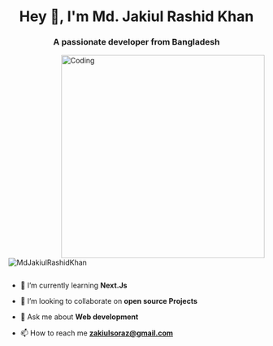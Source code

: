 <h1 align="center">Hey 👋, I'm Md. Jakiul Rashid Khan</h1>
<h3 align="center">A passionate  developer from Bangladesh</h3>
<img align="right" alt="Coding" width="400" src="https://images.chesscomfiles.com/uploads/v1/images_users/tiny_mce/Welsh-Corgi/phpGP6bAI.gif">
<p align="left"> <img src="https://komarev.com/ghpvc/?username=MdJakiulRashidKhan&label=Profile%20views&color=0e75b6&style=flat" alt="MdJakiulRashidKhan" /> </p>

<p align="left"> <a href="https://twitter.com/" target="blank"><img src="https://img.shields.io/twitter/follow/?logo=twitter&style=for-the-badge" alt="" /></a> </p>

- 🌱 I’m currently learning **Next.Js**

- 👯 I’m looking to collaborate on **open source Projects**

- 💬 Ask me about **Web development**

- 📫 How to reach me **zakiulsoraz@gmail.com**



